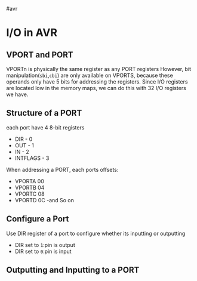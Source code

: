 #avr

# I/O in AVR

## VPORT and PORT
VPORTn is physically the same register as any PORT registers
However, bit manipulation(`sbi`,`cbi`) are only available on VPORTS, because these operands only have 5 bits for addressing the registers.
Since I/O registers are located low in the memory maps, we can do this with 32 I/O registers we have.

## Structure of a PORT
each port have 4 8-bit registers
- DIR - 0
- OUT - 1
- IN - 2
- INTFLAGS - 3

When addressing a PORT, each ports offsets:
- VPORTA 00
- VPORTB 04
- VPORTC 08
- VPORTD 0C
-and So on

## Configure a Port
Use DIR register of a port to configure whether its inputting or outputting
- DIR set to `1`:pin is output
- DIR set to `0`:pin is input

## Outputting and Inputting to a PORT
